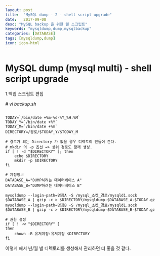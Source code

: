 ```yaml
---
layout: post
title:  "MySQL dump - 2 - shell script upgrade"
date:   2017-09-08
desc: "MySQL backup 을 위한 쉘 스크립트"
keywords: "mysqldump,dump,mysqlbackup"
categories: [DATABASE]
tags: [mysqldump,dump]
icon: icon-html
---
```


**MySQL dump (mysql multi) - shell script upgrade**
===============================================

1.백업 스크립트 편집

*# vi backup.sh*

```

TODAY=`/bin/date +%m-%d-%Y_%H:%M`
TODAY_Y=`/bin/date +%Y`
TODAY_M=`/bin/date +%m`
DIRECTORY=/경로/$TODAY_Y/$TODAY_M

# 경로가 되는 Directory 가 없을 경우 디렉토리 만들어 준다.
# mkdir 의 -p 옵션 => 상위 경로도 함께 생성.
if [ ! -d "$DIRECTORY" ]; then
    echo $DIRECTORY
    mkdir -p $DIRECTORY
fi

# 계정정보
DATABASE_A="DUMP하려는 데이터베이스 A"
DATABASE_B="DUMP하려는 데이터베이스 B"

mysqldump --login-path=명칭A -S /mysql_소켓_경로/mysqld1.sock  $DATABASE_A | gzip -c > $DIRECTORY/mysqldump-$DATABASE_A-$TODAY.gz
mysqldump --login-path=명칭B -S /mysql_소켓_경로/mysqld1.sock  $DATABASE_B | gzip -c > $DIRECTORY/mysqldump-$DATABASE_B-$TODAY.gz

# 권한 설정
if [ ! -w "$DIRECTORY" ]
then
    chown -R 유저계정:유저계정 $DIRECTORY
fi

```

이렇게 해서 년/월 별 디렉토리를 생성해서 관리하면 더 좋을 것 같다.
